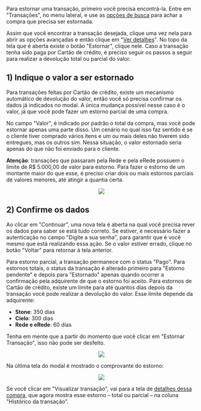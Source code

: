 Para estornar uma transação, primeiro você precisa encontrá-la. Entre em "Transações", no menu lateral, e use as [opções de busca](https://github.com/pagarme/Manual-Pilot-Alfa/blob/master/Transacoes/Encontrando%20transa%C3%A7%C3%B5es.md) para achar a compra que precisa ser estornada. 

Assim que você encontrar a transação desejada, clique uma vez nela para abrir as opções avançadas e então clique em "[Ver detalhes](https://pagarme.github.io/Manual-NovaDashboard-Alfa/Vendo%20os%20detalhes%20de%20uma%20transa%C3%A7%C3%A3o)". No topo da tela que é aberta existe o botão "Estornar", clique nele. Caso a transação tenha sido paga por Cartão de crédito, é preciso seguir os passos a seguir para realizar a devolução total ou parcial do valor.

## 1) Indique o valor a ser estornado

Para transações feitas por Cartão de crédito, existe um mecanismo automático de devolução do valor, então você só precisa confirmar os dados já indicados no modal. A única mudança possível nesse caso é o valor, já que você pode fazer um estorno parcial de uma compra.

No campo "Valor", é indicado por padrão o total da compra, mas você pode estornar apenas uma parte disso. Um cenário no qual isso faz sentido é se o cliente tiver comprado vários itens e um ou mais deles não tiverem sido entregues, mas os outros sim. Nessa situação, o valor estornado seria apenas do que não foi enviado para o cliente. 

**Atenção**: transações que passaram pela Rede e pela eRede possuem o limite de R$ 5.000,00 de valor para estorno. Para fazer o estorno de um montante maior do que esse, é preciso criar dois ou mais estornos parciais de valores menores, até atingir a quantia certa.

<p align="center" > <img src="img/Transações/Estornando Transacoes Cartao/modalEstorno.png" /> </p>


## 2) Confirme os dados

Ao clicar em "Continuar", uma nova tela é aberta na qual você precisa rever os dados para saber se está tudo correto. Se estiver, é necessário fazer a autenticação no campo "Digite a sua senha", para garantir que é você mesmo que está realizando essa ação. Se o valor estiver errado, clique no botão "Voltar" para retornar à tela anterior. 

Para estorno parcial, a transação permanece com o status "Pago". Para estornos totais, o status da transação é alterado primeiro para "Estorno pendente" e depois para "Estornado" apenas quando ocorrer a confirmação pela adquirente de que o estorno foi aceito. Para estornos de Cartão de crédito, existe um limite para até quantos dias depois da transação você pode realizar a devolução do valor. Esse limite depende da adquirente:

- **Stone**: 350 dias
- **Cielo**: 300 dias
- **Rede e eRede**: 60 dias

Tenha em mente que a partir do momento que você clicar em "Estornar Transação", isso não pode ser desfeito. 

<p align="center" > <img src="img/Transações/Estornando Transacoes Boleto/modalConfirmacao.png" /> </p>

Na última tela do modal é mostrado o comprovante do estorno: 

<p align="center" > <img src="img/Transações/Estornando Transacoes Cartao/modalOperacao.png" /> </p>

Se você clicar em "Visualizar transação", vai para a tela de [detalhes dessa compra](https://pagarme.github.io/Manual-NovaDashboard-Alfa/Vendo%20os%20detalhes%20de%20uma%20transa%C3%A7%C3%A3o), que agora mostra esse estorno – total ou parcial – na coluna "Histórico da transação".  
